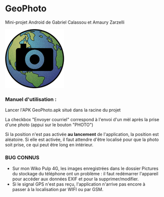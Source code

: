 # GeoPhoto
Mini-projet Android de Gabriel Calassou et Amaury Zarzelli

![app/src/main/res/mipmap-hdpi/ic_launcher.png](app/src/main/res/mipmap-xxxhdpi/ic_launcher.png "Logo")

### Manuel d'utilisation :

Lancer l'APK GeoPhoto.apk situé dans la racine du projet

La checkbox "Envoyer courriel" correspond à l'envoi d'un mèl après la prise d'une photo (appui sur le bouton "PHOTO")

Si la position n'est pas activée **au lancement** de l'application, la position est aléatoire.
Si elle est activée, il faut attendre d'être localisé pour que la photo soit prise, ce qui peut être long en intérieur.

### BUG CONNUS

+ Sur mon Wiko Pulp 4G, les images enregistrées dans le dossier Pictures du stockage du téléphone ont un problème : il faut redémarrer l'appareil pour accéder aux données EXIF et pour la supprimer/modifier.
+ Si le signal GPS n'est pas reçu, l'application n'arrive pas encore à passer à la localisation par WIFI ou par GSM.
